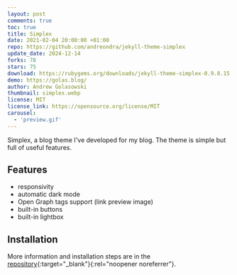 ```yaml
---
layout: post
comments: true
toc: true
title: Simplex
date: 2021-02-04 20:00:00 +01:00
repo: https://github.com/andreondra/jekyll-theme-simplex
update_date: 2024-12-14
forks: 78
stars: 75
download: https://rubygems.org/downloads/jekyll-theme-simplex-0.9.8.15.gem
demo: https://golas.blog/
author: Andrew Golasowski
thumbnail: simplex.webp
license: MIT
license_link: https://opensource.org/license/MIT
carousel:
  - 'preview.gif'
---
```


Simplex, a blog theme I've developed for my blog. The theme is simple but full of useful features.

## Features

* responsivity
* automatic dark mode
* Open Graph tags support (link preview image)
* built-in buttons
* built-in lightbox

## Installation

More information and installation steps are in the [repository](https://github.com/andreondra/jekyll-theme-simplex){:target="_blank"}{:rel="noopener noreferrer"}.
